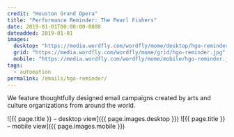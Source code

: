 ```yaml
---
credit: "Houston Grand Opera"
title: "Performance Reminder: The Pearl Fishers"
date: 2019-01-01T00:00:00-0800
dateadded: 2019-01-01
images:
  desktop: "https://media.wordfly.com/wordfly/mome/desktop/hgo-reminder.jpg"
  grid: "https://media.wordfly.com/wordfly/mome/grid/hgo-reminder.jpg"
  mobile: "https://media.wordfly.com/wordfly/mome/mobile/hgo-reminder.jpg"
tags:
  - automation
permalink: /emails/hgo-reminder/
---
```

We feature thoughtfully designed email campaigns created by arts and culture organizations from around the world.

![{{ page.title }} – desktop view]({{ page.images.desktop }})
![{{ page.title }} – mobile view]({{ page.images.mobile }})
